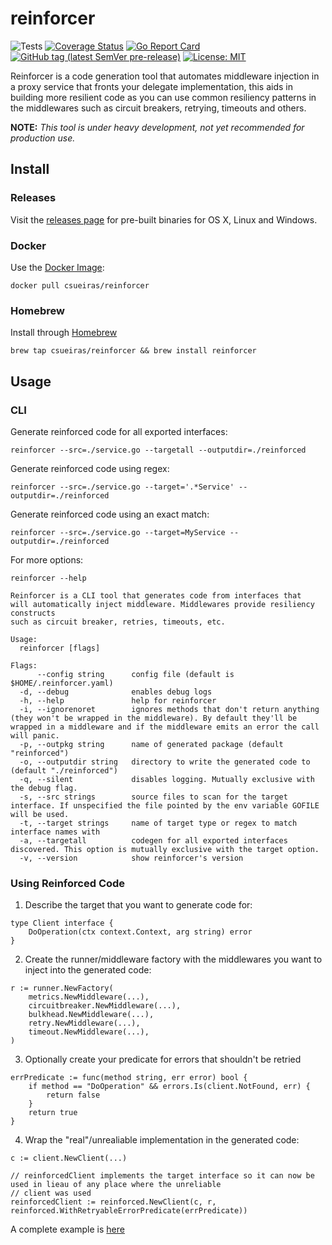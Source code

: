 # reinforcer
![Tests](https://github.com/csueiras/reinforcer/workflows/run%20tests/badge.svg?branch=develop)
[![Coverage Status](https://coveralls.io/repos/github/csueiras/reinforcer/badge.svg?branch=develop)](https://coveralls.io/github/csueiras/reinforcer?branch=develop)
[![Go Report Card](https://goreportcard.com/badge/github.com/csueiras/reinforcer)](https://goreportcard.com/report/github.com/csueiras/reinforcer)
[![GitHub tag (latest SemVer pre-release)](https://img.shields.io/github/v/tag/csueiras/reinforcer?include_prereleases&sort=semver)](https://github.com/csueiras/reinforcer/releases)
[![License: MIT](https://img.shields.io/badge/License-MIT-yellow.svg)](https://opensource.org/licenses/MIT)

Reinforcer is a code generation tool that automates middleware injection in a proxy service that fronts your delegate
implementation, this aids in building more resilient code as you can use common resiliency patterns in the middlewares
such as circuit breakers, retrying, timeouts and others.

**NOTE:** _This tool is under heavy development, not yet recommended for production use._

## Install

### Releases

Visit the [releases page](https://github.com/csueiras/reinforcer/releases) for pre-built binaries for OS X, Linux and Windows.

### Docker

Use the [Docker Image](https://hub.docker.com/r/csueiras/reinforcer):

```
docker pull csueiras/reinforcer
```

### Homebrew

Install through [Homebrew](https://brew.sh/)

```
brew tap csueiras/reinforcer && brew install reinforcer
```

## Usage

### CLI

Generate reinforced code for all exported interfaces:
```
reinforcer --src=./service.go --targetall --outputdir=./reinforced
```

Generate reinforced code using regex:
```
reinforcer --src=./service.go --target='.*Service' --outputdir=./reinforced
```

Generate reinforced code using an exact match:
```
reinforcer --src=./service.go --target=MyService --outputdir=./reinforced
```

For more options:
```
reinforcer --help
```

```
Reinforcer is a CLI tool that generates code from interfaces that
will automatically inject middleware. Middlewares provide resiliency constructs
such as circuit breaker, retries, timeouts, etc.

Usage:
  reinforcer [flags]

Flags:
      --config string      config file (default is $HOME/.reinforcer.yaml)
  -d, --debug              enables debug logs
  -h, --help               help for reinforcer
  -i, --ignorenoret        ignores methods that don't return anything (they won't be wrapped in the middleware). By default they'll be wrapped in a middleware and if the middleware emits an error the call will panic.
  -p, --outpkg string      name of generated package (default "reinforced")
  -o, --outputdir string   directory to write the generated code to (default "./reinforced")
  -q, --silent             disables logging. Mutually exclusive with the debug flag.
  -s, --src strings        source files to scan for the target interface. If unspecified the file pointed by the env variable GOFILE will be used.
  -t, --target strings     name of target type or regex to match interface names with
  -a, --targetall          codegen for all exported interfaces discovered. This option is mutually exclusive with the target option.
  -v, --version            show reinforcer's version
```

### Using Reinforced Code


1. Describe the target that you want to generate code for:

```
type Client interface {
	DoOperation(ctx context.Context, arg string) error
}
```

2. Create the runner/middleware factory with the middlewares you want to inject into the generated code:

```
r := runner.NewFactory(
    metrics.NewMiddleware(...),
    circuitbreaker.NewMiddleware(...),
    bulkhead.NewMiddleware(...),
    retry.NewMiddleware(...),
    timeout.NewMiddleware(...),
)
```

3. Optionally create your predicate for errors that shouldn't be retried

```
errPredicate := func(method string, err error) bool {
    if method == "DoOperation" && errors.Is(client.NotFound, err) {
        return false
    }
    return true
}
```

4. Wrap the "real"/unrealiable implementation in the generated code:

```
c := client.NewClient(...)

// reinforcedClient implements the target interface so it can now be used in lieau of any place where the unreliable
// client was used
reinforcedClient := reinforced.NewClient(c, r, reinforced.WithRetryableErrorPredicate(errPredicate))
```

A complete example is [here](./example/main.go) 
